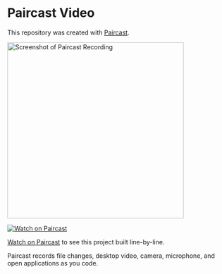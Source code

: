 # Paircast Video

This repository was created with [Paircast](https://app.paircast.io/replay/87f1fc74-4784-4a60-8940-891eb938bb3a).

<a href="https://app.paircast.io/replay/87f1fc74-4784-4a60-8940-891eb938bb3a"><img src="https://app.paircast.io/replay/87f1fc74-4784-4a60-8940-891eb938bb3a/screenshot" alt="Screenshot of Paircast Recording" width="400" /></a> 

<a href="https://app.paircast.io/replay/87f1fc74-4784-4a60-8940-891eb938bb3a"><img src="https://app.paircast.io/images/watch-on-paircast.png" alt="Watch on Paircast" /></a> 

[Watch on Paircast](https://app.paircast.io/replay/87f1fc74-4784-4a60-8940-891eb938bb3a) to see this project built line-by-line.

Paircast records file changes, desktop video, camera, microphone, and open applications as you code.